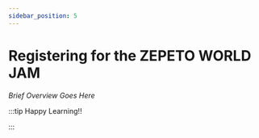 ```yaml
---
sidebar_position: 5
---
```


# Registering for the ZEPETO WORLD JAM

_Brief Overview Goes Here_

:::tip Happy Learning!!

<QuestButton text="Go To Quest" link="https://app.stackup.dev/quest_page/registering-for-the-zepeto-world-jam" />

:::
